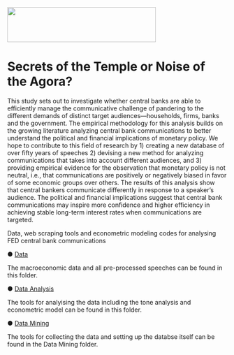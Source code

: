<img src="https://communication.parisnanterre.fr/medias/photo/logo-paris-nanterre-couleur-rvb_1484813558100-jpg" width="340" height="80">

# Secrets of the Temple or Noise of the Agora? 

This study sets out to investigate whether central banks are able to efficiently manage the communicative challenge of pandering to the different demands of distinct target audiences—households,  firms, banks and the government. The empirical methodology for this analysis builds on the growing literature analyzing central bank communications to better understand the political and financial implications of monetary policy. We hope to contribute to this field of research by 1) creating a new database of over fifty years of speeches 2) devising a new method for analyzing communications that takes into account different audiences, and 3) providing empirical evidence for the observation that monetary policy is not neutral, i.e., that communications are positively or negatively biased in favor of some economic groups over others. The results of this analysis show that central bankers communicate differently in response to a speaker’s audience. The political and financial implications suggest that central bank communications may inspire more confidence and higher efficiency in achieving stable long-term interest rates when communications are targeted.

Data, web scraping tools and econometric modeling codes for analysing FED central bank communications

● [Data](https://github.com/Moritz-Pfeifer/FED-Communications-Project/Data) 

The macroeconomic data and all pre-processed speeches can be found in this folder.

● [Data Analysis](https://github.com/Moritz-Pfeifer/FED-Communications-Project/tree/main/Data_analysis)

The tools for analyising the data including the tone analysis and econometric model can be found in this folder. 

● [Data Mining](https://github.com/Moritz-Pfeifer/FED-Communications-Project/tree/main/Data_mining)

The tools for collecting the data and setting up the databse itself can be found in the Data Mining folder.
